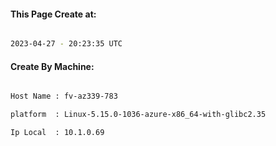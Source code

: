 
   
#### This Page Create at:

```bash

2023-04-27 - 20:23:35 UTC

```

#### Create By Machine:

```bash

Host Name : fv-az339-783

platform  : Linux-5.15.0-1036-azure-x86_64-with-glibc2.35

Ip Local  : 10.1.0.69

```

